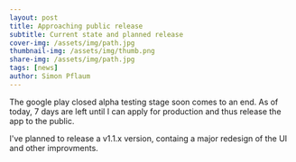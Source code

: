 ```yaml
---
layout: post
title: Approaching public release
subtitle: Current state and planned release
cover-img: /assets/img/path.jpg
thumbnail-img: /assets/img/thumb.png
share-img: /assets/img/path.jpg
tags: [news]
author: Simon Pflaum
---
```


The google play closed alpha testing stage soon comes to an end. As of today, 7 days are left until I can apply for production and thus release the app to the public.

I've planned to release a v1.1.x version, containg a major redesign of the UI and other improvments. 
